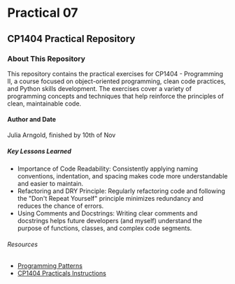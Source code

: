 # Practical 07
## CP1404 Practical Repository

### About This Repository
This repository contains the practical exercises for CP1404 - Programming II, a course focused on object-oriented programming, clean code practices, and Python skills development. The exercises cover a variety of programming concepts and techniques that help reinforce the principles of clean, maintainable code.

#### Author and Date 
Julia Arngold, finished by 10th of Nov 

##### Key Lessons Learned

- Importance of Code Readability: Consistently applying naming conventions, indentation, and spacing makes code more understandable and easier to maintain.
- Refactoring and DRY Principle: Regularly refactoring code and following the "Don't Repeat Yourself" principle minimizes redundancy and reduces the chance of errors.
- Using Comments and Docstrings: Writing clear comments and docstrings helps future developers (and myself) understand the purpose of functions, classes, and complex code segments.

###### Resources

- [Programming Patterns](https://github.com/CP1404/Practicals/blob/master/docs/programming_patterns.md)
- [CP1404 Practicals Instructions](https://github.com/CP1404/Practicals)
